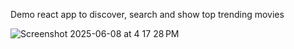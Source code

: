 Demo react app to discover, search and show top trending movies

![Screenshot 2025-06-08 at 4 17 28 PM](https://github.com/user-attachments/assets/c42cb098-c353-4179-aa2e-73ed5878989d)
